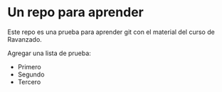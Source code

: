 # Un repo para aprender
Este repo es una prueba para aprender git con el material del curso de Ravanzado.

Agregar una lista de prueba: 
- Primero
- Segundo
- Tercero